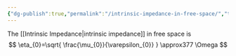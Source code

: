 ```yaml
---
{"dg-publish":true,"permalink":"/intrinsic-impedance-in-free-space/","tags":["elektromagnetiskfältteori"]}
---
```


The [[Intrinsic Impedance\|intrinsic impedance]] in free space is 
$$
\eta_{0}=\sqrt{ \frac{\mu_{0}}{\varepsilon_{0}} } \approx377 \Omega
$$


